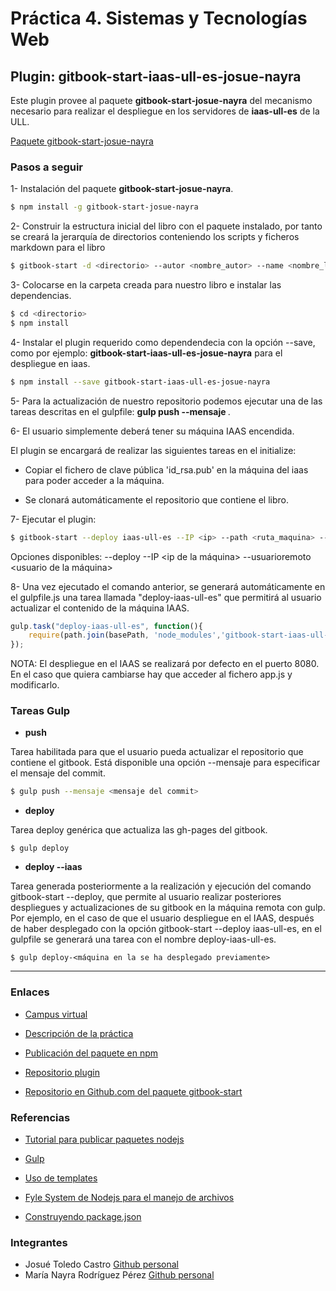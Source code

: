 # Práctica 4. Sistemas y Tecnologías Web

## Plugin: gitbook-start-iaas-ull-es-josue-nayra


Este plugin provee al paquete **gitbook-start-josue-nayra** del mecanismo necesario para realizar el despliegue en los servidores de **iaas-ull-es** de la ULL.

[Paquete gitbook-start-josue-nayra](https://github.com/ULL-ESIT-SYTW-1617/nueva-funcionalidad-para-el-paquete-npm-plugins-josue-nayra)

### Pasos a seguir

1- Instalación del paquete **gitbook-start-josue-nayra**.
```bash
$ npm install -g gitbook-start-josue-nayra
```


2- Construir la estructura inicial del libro con el paquete instalado, por tanto se creará la jerarquía de directorios conteniendo los scripts y ficheros markdown para el libro
```bash
$ gitbook-start -d <directorio> --autor <nombre_autor> --name <nombre_libro> --url <url_repo>
```


3- Colocarse en la carpeta creada para nuestro libro e instalar las dependencias. 
```bash
$ cd <directorio>
$ npm install
```


4- Instalar el plugin requerido como dependendecia con la opción --save, como por ejemplo: **gitbook-start-iaas-ull-es-josue-nayra** para el despliegue en iaas.
    
```bash
$ npm install --save gitbook-start-iaas-ull-es-josue-nayra 
```


5- Para la actualización de nuestro repositorio podemos ejecutar una de las tareas descritas en el gulpfile: **gulp push --mensaje <mensaje commit>**.


6- El usuario simplemente deberá tener su máquina IAAS encendida. 

El plugin se encargará de realizar las siguientes tareas en el initialize:

* Copiar el fichero de clave pública 'id_rsa.pub' en la máquina del iaas para poder acceder a la máquina.

* Se clonará automáticamente el repositorio que contiene el libro.


7- Ejecutar el plugin:
   
```bash
$ gitbook-start --deploy iaas-ull-es --IP <ip> --path <ruta_maquina> --usuarioremoto <usuario_maquina_iaas>  
```

   Opciones disponibles:
        --deploy <maquina donde se va a desplegar el gitbook>
        --IP <ip de la máquina>
        --usuarioremoto <usuario de la máquina>


8- Una vez ejecutado el comando anterior, se generará automáticamente en el gulpfile.js una tarea llamada 
"deploy-iaas-ull-es" que permitirá al usuario actualizar el contenido de la máquina IAAS.

```javascript
gulp.task("deploy-iaas-ull-es", function(){
    require(path.join(basePath, 'node_modules','gitbook-start-iaas-ull-es-josue-nayra')).deploy("10.6.128.176", "ea/", "https://github.com/JosueTC94/migitbook.git", "usuario");
});
```


NOTA: El despliegue en el IAAS se realizará por defecto en el puerto 8080. En el caso que quiera cambiarse hay que acceder al fichero app.js y modificarlo.



### Tareas Gulp


* **push**

Tarea habilitada para que el usuario pueda actualizar el repositorio que contiene el gitbook. Está disponible una opción --mensaje para especificar el mensaje del commit.

```bash
$ gulp push --mensaje <mensaje del commit>
```

* **deploy**

Tarea deploy genérica que actualiza las gh-pages del gitbook.
```
$ gulp deploy
```

* **deploy --iaas**

Tarea generada posteriormente a la realización y ejecución del comando gitbook-start --deploy, que permite al usuario realizar posteriores despliegues y actualizaciones de su gitbook en la máquina remota con gulp.
Por ejemplo, en el caso de que el usuario despliegue en el IAAS, después de haber desplegado con la opción gitbook-start --deploy iaas-ull-es, en el gulpfile se generará una tarea
con el nombre deploy-iaas-ull-es.

```
$ gulp deploy-<máquina en la se ha desplegado previamente>
```



---------------------------------------------------------------------------------------------------------------

### Enlaces

- [Campus virtual](https://campusvirtual.ull.es/1617/course/view.php?id=1175)

- [Descripción de la práctica](https://casianorodriguezleon.gitbooks.io/ull-esit-1617/content/practicas/practicaplugin.html)

- [Publicación del paquete en npm](https://www.npmjs.com/package/gitbook-start-iaas-ull-es-josue-nayra)

- [Repositorio plugin](https://github.com/ULL-ESIT-SYTW-1617/gitbook-start-iaas-ull-es-josue-nayra)

- [Repositorio en Github.com del paquete gitbook-start](https://github.com/ULL-ESIT-SYTW-1617/nueva-funcionalidad-para-el-paquete-npm-plugins-josue-nayra)



### Referencias

- [Tutorial para publicar paquetes nodejs](https://casianorodriguezleon.gitbooks.io/ull-esit-1617/content/apuntes/nodejspackages.html)

- [Gulp](https://casianorodriguezleon.gitbooks.io/ull-esit-1617/content/apuntes/gulp/)

- [Uso de templates](https://www.npmjs.com/package/ejs)

- [Fyle System de Nodejs para el manejo de archivos](https://casianorodriguezleon.gitbooks.io/ull-esit-1617/content/apuntes/fs.html)

- [Construyendo package.json](https://docs.npmjs.com/files/package.json)



### Integrantes

- Josué Toledo Castro
    [Github personal](www.github.com/JosueTC94)
- María Nayra Rodríguez Pérez
    [Github personal](www.github.com/alu0100406122)